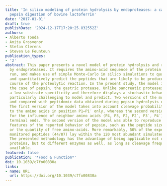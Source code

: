 ```yaml
---
title: 'In silico modeling of protein hydrolysis by endoproteases: a case study on
  pepsin digestion of bovine lactoferrin'
date: '2017-01-01'
draft: true
publishDate: '2024-12-17T17:20:25.832552Z'
authors:
- Alberto Tonda
- Anita Grosvenor
- Stefan Clerens
- Steven Le Feunteun
publication_types:
- '2'
abstract: This paper presents a novel model of protein hydrolysis and release of peptides
  by endoproteases. It requires the amino-acid sequence of the protein substrate to
  run, and makes use of simple Monte-Carlo in silico simulations to qualitatively
  and quantitatively predict the peptides that are likely to be produced during the
  course of the proteolytic reaction. In the present study, the model is applied to
  the case of pepsin, the gastric protease. Unlike pancreatic proteases, pepsin has
  a low substrate specificity and therefore displays a stochastic behavior that is
  particularly challenging to model and predict. Two versions of the model are studied
  and compared with peptidomic data obtained during pepsin hydrolysis of bovine lactoferrin.
  The first version of the model takes into account cleavage probabilities according
  to the amino acids in position P1–P1′ only, whereas the second version also accounts
  for the influence of neighbor amino acids (P4, P3, P2, P2′, P3′, P4′) and peptide
  terminal ends. The second version of the model was able to reproduce many real-world
  features of the reported behavior of pepsin, such as the peptide size distribution,
  or the quantity of free amino-acids. More remarkably, 50% of the experimentally
  monitored peptides (44/87) lay within the 120 most abundant simulated peptides.
  The presented methodology has the advantage of being applicable not only to different
  proteins, but to different enzymes as well, as long as cleavage frequency data are
  available.
featured: false
publication: '*Food & Function*'
doi: 10.1039/c7fo00830a
links:
- name: URL
  url: https://doi.org/10.1039/c7fo00830a
---
```


